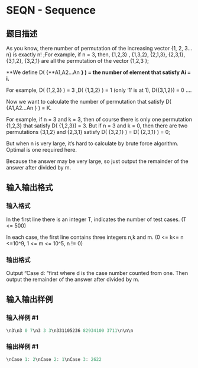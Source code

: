 # SEQN - Sequence

## 题目描述

As you know, there number of permutation of the increasing vector {1, 2, 3…n} is exactly n! ;For example, if n = 3, then, {1,2,3} , {1,3,2}, {2,1,3}, {2,3,1}, {3,1,2}, {3,2,1} are all the permutation of the vector {1,2,3 };

**We define D( {**A1,A2...An **} ) = the number of element that satisfy Ai = i.**

For example, D( {1,2,3} ) = 3 ,D( {1,3,2} ) = 1 (only ‘1’ is at 1), D({3,1,2}) = 0 ….

Now we want to calculate the number of permutation that satisfy D( {A1,A2...An } ) = K.

For example, if n = 3 and k = 3, then of course there is only one permutation {1,2,3} that satisfy D( {1,2,3}) = 3. But if n = 3 and k = 0, then there are two permutations {3,1,2} and {2,3,1} satisfy D( {3,2,1} ) = D( {2,3,1} ) = 0;

But when n is very large, it’s hard to calculate by brute force algorithm. Optimal is one required here.

Because the answer may be very large, so just output the remainder of the answer after divided by m.

## 输入输出格式

### 输入格式

In the first line there is an integer T, indicates the number of test cases. (T <= 500)

In each case, the first line contains three integers n,k and m. (0 <= k<= n <=10^9, 1 <= m <= 10^5, n != 0)

### 输出格式

Output “Case d: “first where d is the case number counted from one. Then output the remainder of the answer after divided by m.

## 输入输出样例

### 输入样例 #1

```cpp
\n3\n3 0 7\n3 3 3\n331105236 82934100 3711\n\n\n
```


### 输出样例 #1

```cpp
\nCase 1: 2\nCase 2: 1\nCase 3: 2622
```



